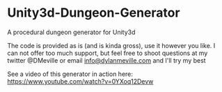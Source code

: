 # Unity3d-Dungeon-Generator
A procedural dungeon generator for Unity3d

The code is provided as is (and is kinda gross), use it however you like.
I can not offer too much support, but feel free to shoot questions at my twitter @DMeville or email info@dylanmeville.com and I'll try my best

See a video of this generator in action here: https://www.youtube.com/watch?v=0YXoq12Devw
